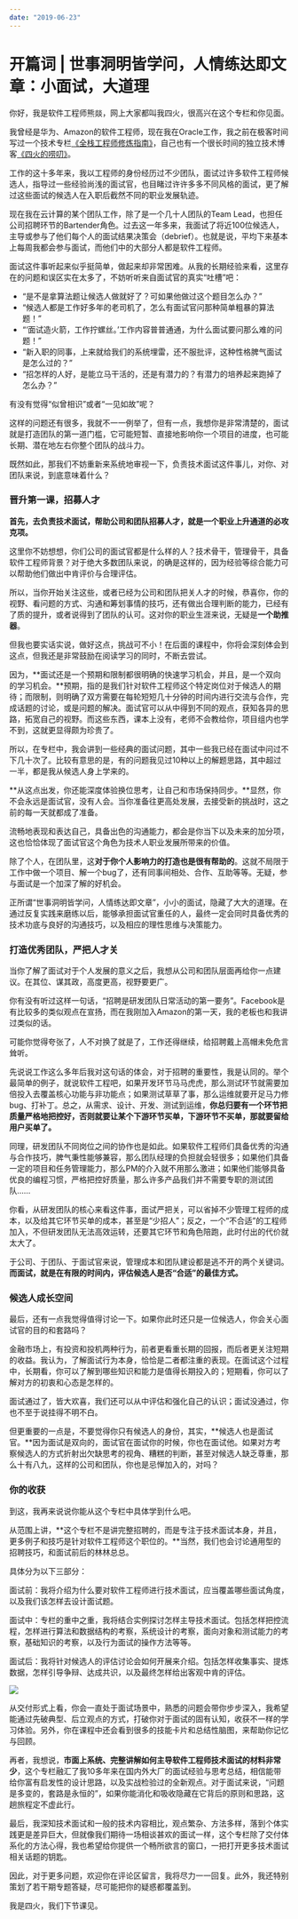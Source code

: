 ```yaml
---
date: "2019-06-23"
---  
```

      
# 开篇词 | 世事洞明皆学问，人情练达即文章：小面试，大道理
你好，我是软件工程师熊燚，网上大家都叫我四火，很高兴在这个专栏和你见面。

我曾经是华为、Amazon的软件工程师，现在我在Oracle工作，我之前在极客时间写过一个技术专栏[《全栈工程师修炼指南》](https://time.geekbang.org/column/intro/100035501)，自己也有一个很长时间的独立技术博客[《四火的唠叨》](https://www.raychase.net/)。

工作的这十多年来，我以工程师的身份经历过不少团队，面试过许多软件工程师候选人，指导过一些经验尚浅的面试官，也目睹过许许多多不同风格的面试，更了解过这些面试的候选人在入职后截然不同的职业发展轨迹。

现在我在云计算的某个团队工作，除了是一个几十人团队的Team Lead，也担任公司招聘环节的Bartender角色。过去这一年多来，我面试了将近100位候选人，主导或参与了他们每个人的面试结果决策会（debrief）。也就是说，平均下来基本上每周我都会参与面试，而他们中的大部分人都是软件工程师。

面试这件事听起来似乎挺简单，做起来却非常困难。从我的长期经验来看，这里存在的问题和误区实在太多了，不妨听听来自面试官的真实“吐槽”吧：

* “是不是拿算法题让候选人做就好了？可如果他做过这个题目怎么办？”
* “候选人都是工作好多年的老司机了，怎么有面试官问那种简单粗暴的算法题！”
* “‘面试造火箭，工作拧螺丝。’工作内容普普通通，为什么面试要问那么难的问题！”
* “新入职的同事，上来就给我们的系统埋雷，还不服批评，这种性格脾气面试是怎么过的？”
* “招怎样的人好，是能立马干活的，还是有潜力的？有潜力的培养起来跑掉了怎么办？”

<!-- [[[read_end]]] -->

有没有觉得“似曾相识”或者“一见如故”呢？

这样的问题还有很多，我就不一一例举了，但有一点，我想你是非常清楚的，面试就是打造团队的第一道门槛，它可能短暂、直接地影响你一个项目的进度，也可能长期、潜在地左右你整个团队的战斗力。

既然如此，那我们不妨重新来系统地审视一下，负责技术面试这件事儿，对你、对团队来说，到底意味着什么？

### 晋升第一课，招募人才

**首先，去负责技术面试，帮助公司和团队招募人才，就是一个职业上升通道的必攻克项。**

这里你不妨想想，你们公司的面试官都是什么样的人？技术骨干，管理骨干，具备软件工程师背景？对于绝大多数团队来说，的确是这样的，因为经验等综合能力可以帮助他们做出中肯评价与合理评估。

所以，当你开始关注这些，或者已经为公司和团队把关人才的时候，恭喜你，你的视野、看问题的方式、沟通和筹划事情的技巧，还有做出合理判断的能力，已经有了质的提升，或者说得到了团队的认可。这对你的职业生涯来说，无疑是**一个助推器**。

但我也要实话实说，做好这点，挑战可不小！在后面的课程中，你将会深刻体会到这点，但我还是非常鼓励在阅读学习的同时，不断去尝试。

因为，**面试还是一个预期和限制都很明确的快速学习机会，并且，是一个双向的学习机会。**预期，指的是我们针对软件工程师这个特定岗位对于候选人的期待；而限制，则明确了双方需要在每轮短短几十分钟的时间内进行交流与合作，完成话题的讨论，或是问题的解决。面试官可以从中得到不同的观点，获知各异的思路，拓宽自己的视野。而这些东西，课本上没有，老师不会教给你，项目组内也学不到，这就更显得颇为珍贵了。

所以，在专栏中，我会讲到一些经典的面试问题，其中一些我已经在面试中问过不下几十次了。比较有意思的是，有的问题我见过10种以上的解题思路，其中超过一半，都是我从候选人身上学来的。

**从这点出发，你还能深度体验换位思考，让自己和市场保持同步。**显然，你不会永远是面试官，没有人会。当你准备往更高处发展，去接受新的挑战时，这之前的每一天就都成了准备。

流畅地表现和表达自己，具备出色的沟通能力，都会是你当下以及未来的加分项，这也恰恰体现了面试官这个角色为技术人职业发展所带来的价值。

除了个人，在团队里，这**对于你个人影响力的打造也是很有帮助的**。这就不局限于工作中做一个项目、解一个bug了，还有同事间相处、合作、互助等等。无疑，参与面试是一个加深了解的好机会。

正所谓“世事洞明皆学问，人情练达即文章”，小小的面试，隐藏了大大的道理。在通过反复实践来磨练以后，能够承担面试官重任的人，最终一定会同时具备优秀的技术功底与良好的沟通技巧，以及相应的理性思维与决策能力。

### 打造优秀团队，严把人才关

当你了解了面试对于个人发展的意义之后，我想从公司和团队层面再给你一点建议。在其位、谋其政，高度更高，视野要更广。

你有没有听过这样一句话，“招聘是研发团队日常活动的第一要务”。Facebook是有比较多的类似观点在宣扬，而在我刚加入Amazon的第一天，我的老板也和我讲过类似的话。

可能你觉得夸张了，人不对换了就是了，工作还得继续，给招聘戴上高帽未免危言耸听。

先说说工作这么多年后我对这句话的体会，对于招聘的重要性，我是认同的。举个最简单的例子，就说软件工程吧，如果开发环节马马虎虎，那么测试环节就需要加倍投入去覆盖核心功能与非功能点；如果测试草草了事，那么运维就要开足马力修bug、打补丁。总之，从需求、设计、开发、测试到运维，**你总归要有一个环节把质量严格地把控好，否则就要让某个下游环节买单，下游环节不买单，那就要留给用户买单了。**

同理，研发团队不同岗位之间的协作也是如此。如果软件工程师们具备优秀的沟通与合作技巧，脾气秉性能够兼容，那么团队经理的负担就会轻很多；如果他们具备一定的项目和任务管理能力，那么PM的介入就不用那么激进；如果他们能够具备优良的编程习惯，严格把控好质量，那么许多产品我们并不需要专职的测试团队……

你看，从研发团队的核心来看这件事，面试严把关，可以省掉不少管理工程师的成本，以及给其它环节买单的成本，甚至是“少招人”；反之，一个“不合适”的工程师加入，不但研发团队无法高效运转，还要其它环节和角色陪跑，此时付出的代价就太大了。

于公司、于团队、于面试官来说，管理成本和团队建设都是逃不开的两个关键词。**而面试，就是在有限的时间内，评估候选人是否“合适”的最佳方式。**

### 候选人成长空间

最后，还有一点我觉得值得讨论一下。如果你此时还只是一位候选人，你会关心面试官的目的和套路吗？

金融市场上，有投资和投机两种行为，前者更看重长期的回报，而后者更关注短期的收益。我认为，了解面试行为本身，恰恰是二者都注重的表现。在面试这个过程中，长期看，你可以了解到哪些知识和能力是值得长期投入的；短期看，你可以了解对方的初衷和心态是怎样的。

面试通过了，皆大欢喜，我们还可以从中评估和强化自己的认识；面试没通过，你也不至于说挂得不明不白。

但更重要的一点是，不要觉得你只有候选人的身份，其实，**候选人也是面试官。**因为面试是双向的，面试官在面试你的时候，你也在面试他。如果对方考察候选人的方式折射出欠缺思考的视角、糟糕的判断，甚至对候选人缺乏尊重，那么十有八九，这样的公司和团队，你也是忌惮加入的，对吗？

### 你的收获

到这，我再来说说你能从这个专栏中具体学到什么吧。

从范围上讲，**这个专栏不是讲完整招聘的，而是专注于技术面试本身，并且，更多例子和技巧是针对软件工程师这个职位的。**当然，我们也会讨论通用型的招聘技巧，和面试前后的林林总总。

具体分为以下三部分：

面试前：我将介绍为什么要对软件工程师进行技术面试，应当覆盖哪些面试角度，以及我们该怎样去设计面试题。

面试中：专栏的重中之重，我将结合实例探讨怎样主导技术面试。包括怎样把控流程，怎样进行算法和数据结构的考察，系统设计的考察，面向对象和测试能力的考察，基础知识的考察，以及行为面试的操作方法等等。

面试后：我将针对候选人的评估讨论会如何开展来介绍。包括怎样收集事实、提炼数据，怎样引导争辩、达成共识，以及最终怎样给出客观中肯的评估。

![](/images/技术面试官识人手册/01.开篇词/resourceimage919291ba3553517ec8da12c8838c56cd4a92.jpg)

从交付形式上看，你会一直处于面试场景中，熟悉的问题会带你步步深入，我希望能通过先破典型、后立观点的方式，打破你对于面试的固有认知，收获不一样的学习体验。另外，你在课程中还会看到很多的技能卡片和总结性脑图，来帮助你记忆与回顾。

再者，我想说，**市面上系统、完整讲解如何主导软件工程师技术面试的材料非常少**，这个专栏融汇了我10多年来在国内外大厂的面试经验与思考总结，相信能带给你富有启发性的设计思路，以及实战检验过的全新观点。对于面试来说，“问题是多变的，套路是永恒的”，如果你能消化和吸收隐藏在它背后的原则和思路，这趟旅程定不虚此行。

最后，我深知技术面试和一般的技术内容相比，观点繁杂、方法多样，落到个体实践更是差异巨大，但就像我们期待一场相谈甚欢的面试一样，这个专栏除了交付体系化的方法心得，我也希望给你提供一个畅所欲言的窗口，一把打开更多技术面试相关话题的钥匙。

因此，对于更多问题，欢迎你在评论区留言，我将尽力一一回复。此外，我还特别策划了若干期专题答疑，尽可能把你的疑惑都覆盖到。

我是四火，我们下节课见。